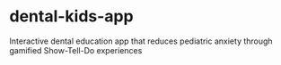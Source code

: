 # dental-kids-app
Interactive dental education app that reduces pediatric anxiety through gamified Show-Tell-Do experiences

